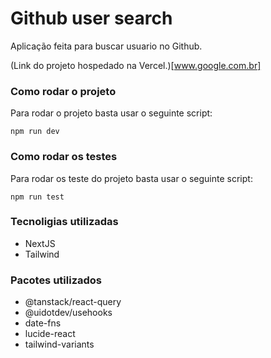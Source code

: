 # Github user search
Aplicação feita para buscar usuario no Github.

(Link do projeto hospedado na Vercel.)[www.google.com.br]

### Como rodar o projeto
Para rodar o projeto basta usar o seguinte script:
```
npm run dev
```

### Como rodar os testes
Para rodar os teste do projeto basta usar o seguinte script:
```
npm run test
```

### Tecnoligias utilizadas
- NextJS
- Tailwind

### Pacotes utilizados
- @tanstack/react-query
- @uidotdev/usehooks
- date-fns
- lucide-react
- tailwind-variants